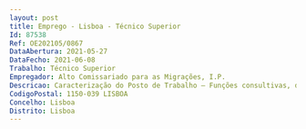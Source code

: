 ```yaml
--- 
layout: post
title: Emprego - Lisboa - Técnico Superior
Id: 87538
Ref: OE202105/0867
DataAbertura: 2021-05-27
DataFecho: 2021-06-08
Trabalho: Técnico Superior
Empregador: Alto Comissariado para as Migrações, I.P.
Descricao: Caracterização do Posto de Trabalho — Funções consultivas, de estudo, planeamento, programação,avaliação e aplicação de métodos e processos de natureza técnica e ou científica, quefundamentam e preparam a decisão ainda que com enquadramento superior qualificado  Elaboração,autonomamente ou em grupo, de pareceres e projetos, com diversos graus de complexidadee execução de outras atividades de apoio geral ou especializado nas áreas de atuação comuns,instrumentais e operativas dos órgãos e serviços  Funções exercidas com responsabilidade e autonomiatécnica  Representação do órgão ou serviço em assuntos da sua especialidade, tomandoopções de índole técnica enquadradas por diretivas ou orientações superiores  Ter disponibilidadepara deslocações  Ter carta de condução e disponibilidade para conduzir  Quaisquer outras tarefasque seja solicitada o, de índole técnica, no âmbito das competências do departamento núcleo 
CodigoPostal: 1150-039 LISBOA
Concelho: Lisboa
Distrito: Lisboa
--- 
```

